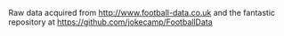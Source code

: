 Raw data acquired from http://www.football-data.co.uk and the fantastic repository at https://github.com/jokecamp/FootballData
